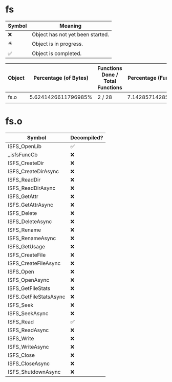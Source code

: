 # fs
| Symbol | Meaning 
| ------------- | ------------- 
| :x: | Object has not yet been started. 
| :eight_pointed_black_star: | Object is in progress. 
| :white_check_mark: | Object is completed. 


| Object | Percentage (of Bytes) | Functions Done / Total Functions | Percentage (Functions) | Status 
| ------------- | ------------- | ------------- | ------------- | ------------- 
| fs.o | 5.6241426611796985% | 2 / 28 | 7.142857142857142% | :eight_pointed_black_star: 


# fs.o
| Symbol | Decompiled? |
| ------------- | ------------- |
| ISFS_OpenLib | :white_check_mark: |
| _isfsFuncCb | :x: |
| ISFS_CreateDir | :x: |
| ISFS_CreateDirAsync | :x: |
| ISFS_ReadDir | :x: |
| ISFS_ReadDirAsync | :x: |
| ISFS_GetAttr | :x: |
| ISFS_GetAttrAsync | :x: |
| ISFS_Delete | :x: |
| ISFS_DeleteAsync | :x: |
| ISFS_Rename | :x: |
| ISFS_RenameAsync | :x: |
| ISFS_GetUsage | :x: |
| ISFS_CreateFile | :x: |
| ISFS_CreateFileAsync | :x: |
| ISFS_Open | :x: |
| ISFS_OpenAsync | :x: |
| ISFS_GetFileStats | :x: |
| ISFS_GetFileStatsAsync | :x: |
| ISFS_Seek | :x: |
| ISFS_SeekAsync | :x: |
| ISFS_Read | :white_check_mark: |
| ISFS_ReadAsync | :x: |
| ISFS_Write | :x: |
| ISFS_WriteAsync | :x: |
| ISFS_Close | :x: |
| ISFS_CloseAsync | :x: |
| ISFS_ShutdownAsync | :x: |


